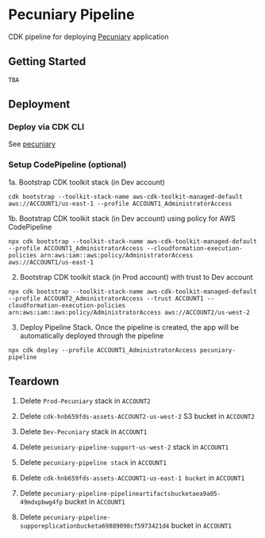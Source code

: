 # Pecuniary Pipeline

CDK pipeline for deploying [Pecuniary](https://github.com/eric-bach/pecuniary) application

## Getting Started

    TBA

## Deployment

### Deploy via CDK CLI

See [pecuniary](https://github.com/eric-bach/pecuniary/README.md)

### Setup CodePipeline (optional)

1a. Bootstrap CDK toolkit stack (in Dev account)

```
cdk bootstrap --toolkit-stack-name aws-cdk-toolkit-managed-default aws://ACCOUNT1/us-east-1 --profile ACCOUNT1_AdministratorAccess
```

1b. Bootstrap CDK toolkit stack (in Dev account) using policy for AWS CodePipeline

```
npx cdk bootstrap --toolkit-stack-name aws-cdk-toolkit-managed-default --profile ACCOUNT1_AdministratorAccess --cloudformation-execution-policies arn:aws:iam::aws:policy/AdministratorAccess aws://ACCOUNT1/us-east-1
```

2. Bootstrap CDK toolkit stack (in Prod account) with trust to Dev account

```
npx cdk bootstrap --toolkit-stack-name aws-cdk-toolkit-managed-default --profile ACCOUNT2_AdministratorAccess --trust ACCOUNT1 --cloudformation-execution-policies arn:aws:iam::aws:policy/AdministratorAccess aws://ACCOUNT2/us-west-2
```

3. Deploy Pipeline Stack. Once the pipeline is created, the app will be automatically deployed through the pipeline

```
npx cdk deploy --profile ACCOUNT1_AdministratorAccess pecuniary-pipeline
```

## Teardown

1. Delete `Prod-Pecuniary` stack in `ACCOUNT2`

2. Delete `cdk-hnb659fds-assets-ACCOUNT2-us-west-2` S3 bucket in `ACCOUNT2`

3. Delete `Dev-Pecuniary` stack in `ACCOUNT1`

4. Delete `pecuniary-pipeline-support-us-west-2` stack in `ACCOUNT1`

5. Delete `pecuniary-pipeline stack` in `ACCOUNT1`

6. Delete `cdk-hnb659fds-assets-ACCOUNT1-us-east-1 bucket` in `ACCOUNT1`

7. Delete `pecuniary-pipeline-pipelineartifactsbucketaea9a05-49mdxpbwg4fp` bucket in `ACCOUNT1`

8. Delete `pecuniary-pipeline-supporeplicationbucketa69889098cf5973421d4` bucket in `ACCOUNT1`
